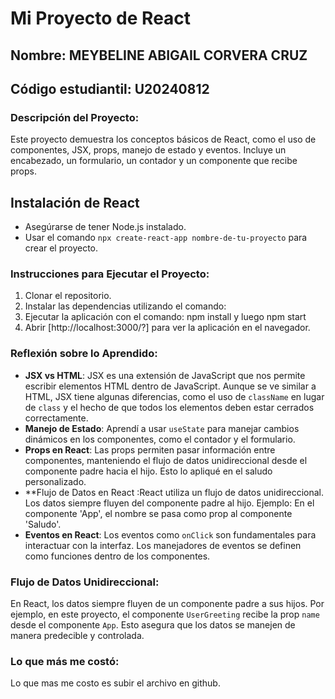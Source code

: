# Mi Proyecto de React

## Nombre: MEYBELINE ABIGAIL CORVERA CRUZ
## Código estudiantil: U20240812

### Descripción del Proyecto:
Este proyecto demuestra los conceptos básicos de React, como el uso de componentes, JSX, props, manejo de estado y eventos. Incluye un encabezado, un formulario, un contador y un componente que recibe props.

## Instalación de React
- Asegúrarse de tener Node.js instalado.
- Usar el comando `npx create-react-app nombre-de-tu-proyecto` para crear el proyecto.

### Instrucciones para Ejecutar el Proyecto:
1. Clonar el repositorio.
2. Instalar las dependencias utilizando el comando:
3. Ejecutar la aplicación con el comando: npm install y luego npm start
4. Abrir [http://localhost:3000/?] para ver la aplicación en el navegador.

### Reflexión sobre lo Aprendido:
- **JSX vs HTML**: JSX es una extensión de JavaScript que nos permite escribir elementos HTML dentro de JavaScript. Aunque se ve similar a HTML, JSX tiene algunas diferencias, como el uso de `className` en lugar de `class` y el hecho de que todos los elementos deben estar cerrados correctamente.
- **Manejo de Estado**: Aprendí a usar `useState` para manejar cambios dinámicos en los componentes, como el contador y el formulario.
- **Props en React**: Las props permiten pasar información entre componentes, manteniendo el flujo de datos unidireccional desde el componente padre hacia el hijo. Esto lo apliqué en el saludo personalizado.
- **Flujo de Datos en React :React utiliza un flujo de datos unidireccional. Los datos siempre fluyen del componente padre al hijo.
                             Ejemplo: En el componente 'App', el nombre se pasa como prop al componente 'Saludo'.
- **Eventos en React**: Los eventos como `onClick` son fundamentales para interactuar con la interfaz. Los manejadores de eventos se definen como funciones dentro de los componentes.

### Flujo de Datos Unidireccional:
En React, los datos siempre fluyen de un componente padre a sus hijos. Por ejemplo, en este proyecto, el componente `UserGreeting` recibe la prop `name` desde el componente `App`. Esto asegura que los datos se manejen de manera predecible y controlada.

### Lo que más me costó:
Lo que mas me costo es subir el archivo en github.

